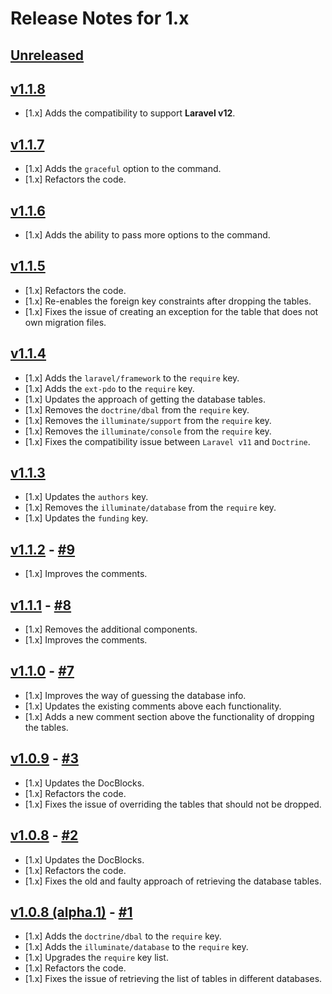 # Release Notes for 1.x

## [Unreleased](https://github.com/mahmoudmohamedramadan/custom-fresh/compare/v1.1.8...1.x)

## [v1.1.8](https://github.com/mahmoudmohamedramadan/custom-fresh/releases/tag/v1.1.8)

- [1.x] Adds the compatibility to support **Laravel v12**.

## [v1.1.7](https://github.com/mahmoudmohamedramadan/custom-fresh/releases/tag/v1.1.7)

- [1.x] Adds the `graceful` option to the command.
- [1.x] Refactors the code.

## [v1.1.6](https://github.com/mahmoudmohamedramadan/custom-fresh/releases/tag/v1.1.6)

- [1.x] Adds the ability to pass more options to the command.

## [v1.1.5](https://github.com/mahmoudmohamedramadan/custom-fresh/releases/tag/v1.1.5)

- [1.x] Refactors the code.
- [1.x] Re-enables the foreign key constraints after dropping the tables.
- [1.x] Fixes the issue of creating an exception for the table that does not own migration files.

## [v1.1.4](https://github.com/mahmoudmohamedramadan/custom-fresh/releases/tag/v1.1.4)

- [1.x] Adds the `laravel/framework` to the `require` key.
- [1.x] Adds the `ext-pdo` to the `require` key.
- [1.x] Updates the approach of getting the database tables.
- [1.x] Removes the `doctrine/dbal` from the `require` key.
- [1.x] Removes the `illuminate/support` from the `require` key.
- [1.x] Removes the `illuminate/console` from the `require` key.
- [1.x] Fixes the compatibility issue between `Laravel v11` and `Doctrine`.

## [v1.1.3](https://github.com/mahmoudmohamedramadan/custom-fresh/releases/tag/v1.1.3)

- [1.x] Updates the `authors` key.
- [1.x] Removes the `illuminate/database` from the `require` key.
- [1.x] Updates the `funding` key.

## [v1.1.2](https://github.com/mahmoudmohamedramadan/custom-fresh/releases/tag/v1.1.2) - [#9](https://github.com/mahmoudmohamedramadan/custom-fresh/pull/9)

- [1.x] Improves the comments.

## [v1.1.1](https://github.com/mahmoudmohamedramadan/custom-fresh/releases/tag/v1.1.1) - [#8](https://github.com/mahmoudmohamedramadan/custom-fresh/pull/8)

- [1.x] Removes the additional components.
- [1.x] Improves the comments.

## [v1.1.0](https://github.com/mahmoudmohamedramadan/custom-fresh/releases/tag/v1.1.0) - [#7](https://github.com/mahmoudmohamedramadan/custom-fresh/pull/7)

- [1.x] Improves the way of guessing the database info.
- [1.x] Updates the existing comments above each functionality.
- [1.x] Adds a new comment section above the functionality of dropping the tables.

## [v1.0.9](https://github.com/mahmoudmohamedramadan/custom-fresh/releases/tag/v1.0.9) - [#3](https://github.com/mahmoudmohamedramadan/custom-fresh/pull/3)

- [1.x] Updates the DocBlocks.
- [1.x] Refactors the code.
- [1.x] Fixes the issue of overriding the tables that should not be dropped.

## [v1.0.8](https://github.com/mahmoudmohamedramadan/custom-fresh/releases/tag/v1.0.8) - [#2](https://github.com/mahmoudmohamedramadan/custom-fresh/pull/2)

- [1.x] Updates the DocBlocks.
- [1.x] Refactors the code.
- [1.x] Fixes the old and faulty approach of retrieving the database tables.

## [v1.0.8 (alpha.1)](https://github.com/mahmoudmohamedramadan/custom-fresh/releases/tag/v1.0.8-alpha.1) - [#1](https://github.com/mahmoudmohamedramadan/custom-fresh/pull/1)

- [1.x] Adds the `doctrine/dbal` to the `require` key.
- [1.x] Adds the `illuminate/database` to the `require` key.
- [1.x] Upgrades the `require` key list.
- [1.x] Refactors the code.
- [1.x] Fixes the issue of retrieving the list of tables in different databases.
